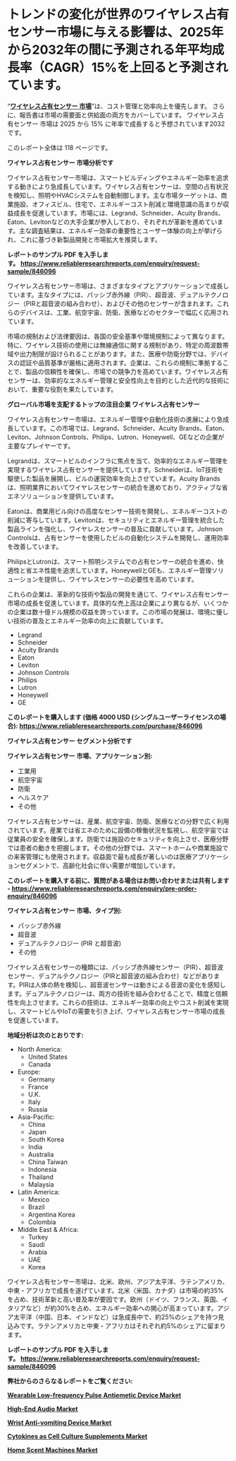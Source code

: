 <p><h1>トレンドの変化が世界のワイヤレス占有センサー市場に与える影響は、2025年から2032年の間に予測される年平均成長率（CAGR）15%を上回ると予測されています。</h1></p><p>&ldquo;<strong><a href="https://www.reliableresearchreports.com/wireless-occupancy-sensor-r846096?utm_campaign=107&utm_medium=9&utm_source=Github&utm_content=ia&utm_term=14032025&utm_id=wireless-occupancy-sensor">ワイヤレス占有センサー 市場</a></strong>&rdquo;は、コスト管理と効率向上を優先します。 さらに、報告書は市場の需要面と供給面の両方をカバーしています。 ワイヤレス占有センサー 市場は 2025 から 15% に年率で成長すると予想されています2032 です。</p>
<p>このレポート全体は 118 ページです。</p>
<p><strong>ワイヤレス占有センサー 市場分析です</strong></p>
<p><p>ワイヤレス占有センサー市場は、スマートビルディングやエネルギー効率を追求する動きにより急成長しています。ワイヤレス占有センサーは、空間の占有状況を検知し、照明やHVACシステムを自動制御します。主な市場ターゲットは、商業施設、オフィスビル、住宅で、エネルギーコスト削減と環境意識の高まりが収益成長を促進しています。市場には、Legrand、Schneider、Acuity Brands、Eaton、Levitonなどの大手企業が参入しており、それぞれが革新を進めています。主な調査結果は、エネルギー効率の重要性とユーザー体験の向上が挙げられ、これに基づき新製品開発と市場拡大を推奨します。</p></p>
<p><strong>レポートのサンプル PDF を入手します。&nbsp;<a href="https://www.reliableresearchreports.com/enquiry/request-sample/846096?utm_campaign=107&utm_medium=9&utm_source=Github&utm_content=ia&utm_term=14032025&utm_id=wireless-occupancy-sensor">https://www.reliableresearchreports.com/enquiry/request-sample/846096</a></strong></p>
<p><p>ワイヤレス占有センサー市場は、さまざまなタイプとアプリケーションで成長しています。主なタイプには、パッシブ赤外線（PIR）、超音波、デュアルテクノロジー（PIRと超音波の組み合わせ）、およびその他のセンサーが含まれます。これらのデバイスは、工業、航空宇宙、防衛、医療などのセクターで幅広く応用されています。</p><p>市場の規制および法律要因は、各国の安全基準や環境規制によって異なります。特に、ワイヤレス技術の使用には無線通信に関する規制があり、特定の周波数帯域や出力制限が設けられることがあります。また、医療や防衛分野では、デバイスの認証や品質基準が厳格に適用されます。企業は、これらの規制に準拠することで、製品の信頼性を確保し、市場での競争力を高めています。ワイヤレス占有センサーは、効率的なエネルギー管理と安全性向上を目的とした近代的な技術において、重要な役割を果たしています。</p></p>
<p><strong>グローバル市場を支配するトップの注目企業 ワイヤレス占有センサー</strong></p>
<p><p>ワイヤレス占有センサー市場は、エネルギー管理や自動化技術の進展により急成長しています。この市場では、Legrand、Schneider、Acuity Brands、Eaton、Leviton、Johnson Controls、Philips、Lutron、Honeywell、GEなどの企業が主要なプレイヤーです。</p><p>Legrandは、スマートビルのインフラに焦点を当て、効率的なエネルギー管理を実現するワイヤレス占有センサーを提供しています。Schneiderは、IoT技術を駆使した製品を展開し、ビルの運営効率を向上させています。Acuity Brandsは、照明業界においてワイヤレスセンサーの統合を進めており、アクティブな省エネソリューションを提供しています。</p><p>Eatonは、商業用ビル向けの高度なセンサー技術を開発し、エネルギーコストの削減に寄与しています。Levitonは、セキュリティとエネルギー管理を統合した製品ラインを強化し、ワイヤレスセンサーの普及に貢献しています。Johnson Controlsは、占有センサーを使用したビルの自動化システムを開発し、運用効率を改善しています。</p><p>PhilipsとLutronは、スマート照明システムでの占有センサーの統合を進め、快適性と省エネ性能を追求しています。HoneywellとGEも、エネルギー管理ソリューションを提供し、ワイヤレスセンサーの必要性を高めています。</p><p>これらの企業は、革新的な技術や製品の開発を通じて、ワイヤレス占有センサー市場の成長を促進しています。具体的な売上高は企業により異なるが、いくつかの企業は数十億ドル規模の収益を誇っています。この市場の発展は、環境に優しい技術の普及とエネルギー効率の向上に貢献しています。</p></p>
<p><ul><li>Legrand</li><li>Schneider</li><li>Acuity Brands</li><li>Eaton</li><li>Leviton</li><li>Johnson Controls</li><li>Philips</li><li>Lutron</li><li>Honeywell</li><li>GE</li></ul></p>
<p><strong>このレポートを購入します (価格 4000 USD (シングルユーザーライセンスの場合):&nbsp;<a href="https://www.reliableresearchreports.com/purchase/846096?utm_campaign=107&utm_medium=9&utm_source=Github&utm_content=ia&utm_term=14032025&utm_id=wireless-occupancy-sensor">https://www.reliableresearchreports.com/purchase/846096</a></strong></p>
<p><strong>ワイヤレス占有センサー セグメント分析です</strong></p>
<p><strong>ワイヤレス占有センサー 市場、アプリケーション別:</strong></p>
<p><ul><li>工業用</li><li>航空宇宙</li><li>防衛</li><li>ヘルスケア</li><li>その他</li></ul></p>
<p><p>ワイヤレス占有センサーは、産業、航空宇宙、防衛、医療などの分野で広く利用されています。産業では省エネのために設備の稼働状況を監視し、航空宇宙では従業員の安全を確保します。防衛では施設のセキュリティを向上させ、医療分野では患者の動きを把握します。その他の分野では、スマートホームや商業施設での来客管理にも使用されます。収益面で最も成長が著しいのは医療アプリケーションセグメントで、高齢化社会に伴い需要が増加しています。</p></p>
<p><strong>このレポートを購入する前に、質問がある場合はお問い合わせまたは共有します - <a href="https://www.reliableresearchreports.com/enquiry/pre-order-enquiry/846096?utm_campaign=107&utm_medium=9&utm_source=Github&utm_content=ia&utm_term=14032025&utm_id=wireless-occupancy-sensor">https://www.reliableresearchreports.com/enquiry/pre-order-enquiry/846096</a></strong></p>
<p><strong>ワイヤレス占有センサー 市場、タイプ別:</strong></p>
<p><ul><li>パッシブ赤外線</li><li>超音波</li><li>デュアルテクノロジー (PIR と超音波)</li><li>その他</li></ul></p>
<p><p>ワイヤレス占有センサーの種類には、パッシブ赤外線センサー（PIR）、超音波センサー、デュアルテクノロジー（PIRと超音波の組み合わせ）などがあります。PIRは人体の熱を検知し、超音波センサーは動きによる音波の変化を感知します。デュアルテクノロジーは、両方の技術を組み合わせることで、精度と信頼性を向上させます。これらの技術は、エネルギー効率の向上やコスト削減を実現し、スマートビルやIoTの需要を引き上げ、ワイヤレス占有センサー市場の成長を促進しています。</p></p>
<p><strong>地域分析は次のとおりです:</strong></p>
<p><ul>
    <li>
        North America:
        <ul>
            <li>United States</li>
            <li>Canada</li>
        </ul>
    </li>
    <li>
        Europe:
        <ul>
            <li>Germany</li>
            <li>France</li>
            <li>U.K.</li>
            <li>Italy</li>
            <li>Russia</li>
        </ul>
    </li>
    <li>
        Asia-Pacific:
        <ul>
            <li>China</li>
            <li>Japan</li>
            <li>South Korea</li>
            <li>India</li>
            <li>Australia</li>
            <li>China Taiwan</li>
            <li>Indonesia</li>
            <li>Thailand</li>
            <li>Malaysia</li>
        </ul>
    </li>
    <li>
        Latin America:
        <ul>
            <li>Mexico</li>
            <li>Brazil</li>
            <li>Argentina Korea</li>
            <li>Colombia</li>
        </ul>
    </li>
    <li>
        Middle East & Africa:
        <ul>
            <li>Turkey</li>
            <li>Saudi</li>
            <li>Arabia</li>
            <li>UAE</li>
            <li>Korea</li>
        </ul>
    </li>
    </ul></p>
<p><p>ワイヤレス占有センサー市場は、北米、欧州、アジア太平洋、ラテンアメリカ、中東・アフリカで成長を遂げています。北米（米国、カナダ）は市場の約35%を占め、技術革新と高い普及率が要因です。欧州（ドイツ、フランス、英国、イタリアなど）が約30%を占め、エネルギー効率への関心が高まっています。アジア太平洋（中国、日本、インドなど）は急成長中で、約25%のシェアを持つ見込みです。ラテンアメリカと中東・アフリカはそれぞれ約5%のシェアに留まります。</p></p>
<p><strong>レポートのサンプル PDF を入手します。&nbsp;<a href="https://www.reliableresearchreports.com/enquiry/request-sample/846096?utm_campaign=107&utm_medium=9&utm_source=Github&utm_content=ia&utm_term=14032025&utm_id=wireless-occupancy-sensor">https://www.reliableresearchreports.com/enquiry/request-sample/846096</a></strong></p>
<p><strong></strong></p>
<p><strong></strong></p>
<p><strong></strong></p>
<p><strong></strong></p>
<p><strong>弊社からのさらなるレポートをご覧ください:</strong></p>
<p><strong><p><a href="https://github.com/lecaneidreks/Market-Research-Report-List-1/blob/main/wearable-low-frequency-pulse-antiemetic-device-market.md?utm_campaign=107&utm_medium=9&utm_source=Github&utm_content=ia&utm_term=14032025&utm_id=wireless-occupancy-sensor">Wearable Low-frequency Pulse Antiemetic Device Market</a></p><p><a href="https://github.com/tineamonaya/Market-Research-Report-List-1/blob/main/high-end-audio-market.md?utm_campaign=107&utm_medium=9&utm_source=Github&utm_content=ia&utm_term=14032025&utm_id=wireless-occupancy-sensor">High-End Audio Market</a></p><p><a href="https://github.com/rigelciara0p/Market-Research-Report-List-1/blob/main/wrist-anti-vomiting-device-market.md?utm_campaign=107&utm_medium=9&utm_source=Github&utm_content=ia&utm_term=14032025&utm_id=wireless-occupancy-sensor">Wrist Anti-vomiting Device Market</a></p><p><a href="https://github.com/molayrabeta/Market-Research-Report-List-1/blob/main/cytokines-as-cell-culture-supplements-market.md?utm_campaign=107&utm_medium=9&utm_source=Github&utm_content=ia&utm_term=14032025&utm_id=wireless-occupancy-sensor">Cytokines as Cell Culture Supplements Market</a></p><p><a href="https://github.com/koopalujale2/Market-Research-Report-List-1/blob/main/home-scent-machines-market.md?utm_campaign=107&utm_medium=9&utm_source=Github&utm_content=ia&utm_term=14032025&utm_id=wireless-occupancy-sensor">Home Scent Machines Market</a></p></strong></p>